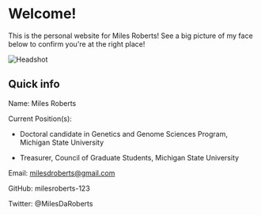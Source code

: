 # Welcome!

This is the personal website for Miles Roberts! See a big picture of my face below to confirm you're at the right place!

![Headshot](img/HeadShot_MilesRoberts_2022.jpg)

## Quick info

Name: Miles Roberts

Current Position(s): 

* Doctoral candidate in Genetics and Genome Sciences Program, Michigan State University

* Treasurer, Council of Graduate Students, Michigan State University

Email: milesdroberts@gmail.com

GitHub: milesroberts-123

Twitter: @MilesDaRoberts


